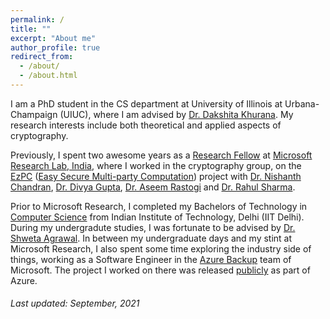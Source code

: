 ```yaml
---
permalink: /
title: ""
excerpt: "About me"
author_profile: true
redirect_from: 
  - /about/
  - /about.html
---
```


I am a PhD student in the CS department at University of Illinois at Urbana-Champaign (UIUC), where I am advised by [Dr. Dakshita Khurana](http://www.dakshitakhurana.com/). My research interests include both theoretical and applied aspects of cryptography. 

Previously, I spent two awesome years as a [Research Fellow](https://www.microsoft.com/en-us/research/lab/microsoft-research-india/research-fellow-program/) at [Microsoft Research Lab, India](https://www.microsoft.com/en-us/research/lab/microsoft-research-india/), where I worked in the cryptography group, on the [EzPC](https://www.microsoft.com/en-us/research/project/ezpc-easy-secure-multi-party-computation/) ([Easy Secure Multi-party Computation](https://www.youtube.com/watch?v=-1H1Sp-_5YU)) project with [Dr. Nishanth Chandran](https://www.microsoft.com/en-us/research/people/nichandr/), [Dr. Divya Gupta](https://www.microsoft.com/en-us/research/people/digup/), [Dr. Aseem Rastogi](https://www.microsoft.com/en-us/research/people/aseemr/) and [Dr. Rahul Sharma](https://cs.stanford.edu/people/sharmar/). 

Prior to Microsoft Research, I completed my Bachelors of Technology in [Computer Science](http://www.cse.iitd.ac.in/) from Indian Institute of Technology, Delhi (IIT Delhi). During my undergradute studies, I was fortunate to be advised by [Dr. Shweta Agrawal](http://www.cse.iitm.ac.in/~shwetaag/index.html). In between my undergraduate days and my stint at Microsoft Research, I also spent some time exploring the industry side of things, working as a Software Engineer in the [Azure Backup](https://azure.microsoft.com/en-in/services/backup/) team of Microsoft. The project I worked on there was released [publicly](https://azure.microsoft.com/en-us/blog/azure-backup-for-sql-server-in-azure-virtual-machines-now-generally-available/) as part of Azure.

<!-- The detailed PDF verison of my CV can be found here - [__Curriculum Vitae__](\files\Nishant_Academic_CV.pdf){: .btn .btn--info} -->

<!-- ## Latest News 
- <span style="color:#fa4d4d">[Jan '21]</span> "CrypTFlow2: Practical 2-Party Secure Inference" accepted to ACM CCS 2020!
- <span style="color:#fa4d4d">[July '20]</span> "CrypTFlow2: Practical 2-Party Secure Inference" accepted to ACM CCS 2020!
 -->
###### Last updated: September, 2021